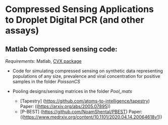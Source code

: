 # Compressed Sensing Applications to Droplet Digital PCR (and other assays)

## Matlab Compressed sensing code:
*Requirements:* Matlab, [CVX package](http://cvxr.com/cvx/)

* Code for simulating compressed sensing on synthetic data representing populations of any size, prevalence and viral concentration for positive samples in the folder *PoissonCS*

* Pooling designs/sensing matrices in the folder *Pool_mats* 
    * [Tapestry] (https://github.com/atoms-to-intelligence/tapestry) Paper: ((https://arxiv.org/abs/2005.07895)) 
    * [P-BEST] (https://github.com/NoamShental/PBEST) Paper:((https://www.medrxiv.org/content/10.1101/2020.04.14.20064618v1))




 
